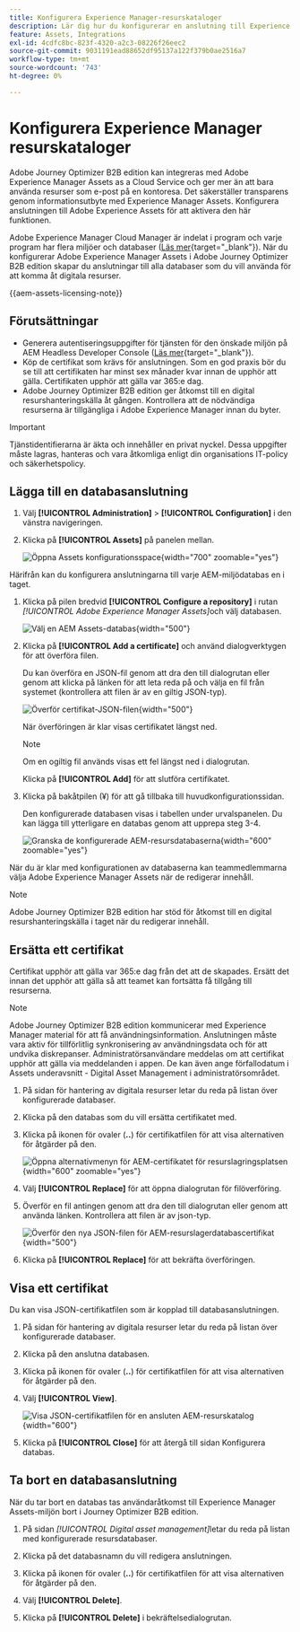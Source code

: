 ```yaml
---
title: Konfigurera Experience Manager-resurskataloger
description: Lär dig hur du konfigurerar en anslutning till Experience Manager Assets-databaser för användning i Journey Optimizer B2B edition innehållsredigering.
feature: Assets, Integrations
exl-id: 4cdfc8bc-823f-4320-a2c3-08226f26eec2
source-git-commit: 9031191ead88652df95137a122f379b0ae2516a7
workflow-type: tm+mt
source-wordcount: '743'
ht-degree: 0%

---
```


# Konfigurera Experience Manager resurskataloger

Adobe Journey Optimizer B2B edition kan integreras med Adobe Experience Manager Assets as a Cloud Service och ger mer än att bara använda resurser som e-post på en kontoresa. Det säkerställer transparens genom informationsutbyte med Experience Manager Assets. Konfigurera anslutningen till Adobe Experience Assets för att aktivera den här funktionen.

Adobe Experience Manager Cloud Manager är indelat i program och varje program har flera miljöer och databaser ([Läs mer](https://experienceleague.adobe.com/sv/docs/experience-manager-cloud-service/content/implementing/using-cloud-manager/programs/program-types){target="_blank"}). När du konfigurerar Adobe Experience Manager Assets i Adobe Journey Optimizer B2B edition skapar du anslutningar till alla databaser som du vill använda för att komma åt digitala resurser.

{{aem-assets-licensing-note}}

## Förutsättningar

* Generera autentiseringsuppgifter för tjänsten för den önskade miljön på AEM Headless Developer Console ([Läs mer](https://experienceleague.adobe.com/sv/docs/experience-manager-learn/getting-started-with-aem-headless/authentication/service-credentials#generate-service-credentials){target="_blank"}).
* Köp de certifikat som krävs för anslutningen. Som en god praxis bör du se till att certifikaten har minst sex månader kvar innan de upphör att gälla. Certifikaten upphör att gälla var 365:e dag.
* Adobe Journey Optimizer B2B edition ger åtkomst till en digital resurshanteringskälla åt gången. Kontrollera att de nödvändiga resurserna är tillgängliga i Adobe Experience Manager innan du byter.

>[!IMPORTANT]
>
>Tjänstidentifierarna är äkta och innehåller en privat nyckel. Dessa uppgifter måste lagras, hanteras och vara åtkomliga enligt din organisations IT-policy och säkerhetspolicy.

## Lägga till en databasanslutning

1. Välj **[!UICONTROL Administration]** > **[!UICONTROL Configuration]** i den vänstra navigeringen.

1. Klicka på **[!UICONTROL Assets]** på panelen mellan.

   ![Öppna Assets konfigurationsspace](./assets/configuration-assets-aem.png){width="700" zoomable="yes"}

<!--   The default digital asset management option is configured as `Adobe Marketo Engage`.
-->
Härifrån kan du konfigurera anslutningarna till varje AEM-miljödatabas en i taget.

1. Klicka på pilen bredvid **[!UICONTROL Configure a repository]** i rutan _[!UICONTROL Adobe Experience Manager Assets]_&#x200B;och välj databasen.

   ![Välj en AEM Assets-databas](./assets/configure-assets-aem-choose-respository.png){width="500"}

1. Klicka på **[!UICONTROL Add a certificate]** och använd dialogverktygen för att överföra filen.

   Du kan överföra en JSON-fil genom att dra den till dialogrutan eller genom att klicka på länken för att leta reda på och välja en fil från systemet (kontrollera att filen är av en giltig JSON-typ).

   ![Överför certifikat-JSON-filen](./assets/configuration-assets-aem-upload-cert.png){width="500"}

   När överföringen är klar visas certifikatet längst ned.

   >[!NOTE]
   >
   >Om en ogiltig fil används visas ett fel längst ned i dialogrutan.

   Klicka på **[!UICONTROL Add]** för att slutföra certifikatet.

1. Klicka på bakåtpilen (¥) för att gå tillbaka till huvudkonfigurationssidan.

   Den konfigurerade databasen visas i tabellen under urvalspanelen. Du kan lägga till ytterligare en databas genom att upprepa steg 3-4.

   ![Granska de konfigurerade AEM-resursdatabaserna](./assets/configuration-assets-aem-repositories.png){width="600" zoomable="yes"}

När du är klar med konfigurationen av databaserna kan teammedlemmarna välja Adobe Experience Manager Assets när de redigerar innehåll.

>[!NOTE]
>
>Adobe Journey Optimizer B2B edition har stöd för åtkomst till en digital resurshanteringskälla i taget när du redigerar innehåll. 

## Ersätta ett certifikat

Certifikat upphör att gälla var 365:e dag från det att de skapades. Ersätt det innan det upphör att gälla så att teamet kan fortsätta få tillgång till resurserna.

>[!NOTE]
>
>Adobe Journey Optimizer B2B edition kommunicerar med Experience Manager material för att få användningsinformation. Anslutningen måste vara aktiv för tillförlitlig synkronisering av användningsdata och för att undvika diskrepanser. Administratörsanvändare meddelas om att certifikat upphör att gälla via meddelanden i appen. De kan även ange förfallodatum i Assets underavsnitt - Digital Asset Management i administratörsområdet.

1. På sidan för hantering av digitala resurser letar du reda på listan över konfigurerade databaser.

1. Klicka på den databas som du vill ersätta certifikatet med.

1. Klicka på ikonen för ovaler (**..**) för certifikatfilen för att visa alternativen för åtgärder på den.

   ![Öppna alternativmenyn för AEM-certifikatet för resurslagringsplatsen](./assets/configuration-assets-aem-repo-menu.png){width="600" zoomable="yes"}

1. Välj **[!UICONTROL Replace]** för att öppna dialogrutan för filöverföring.

1. Överför en fil antingen genom att dra den till dialogrutan eller genom att använda länken. Kontrollera att filen är av json-typ.

   ![Överför den nya JSON-filen för AEM-resurslagerdatabascertifikat](./assets/configuration-assets-aem-upload-replacement-cert.png){width="500"}

1. Klicka på **[!UICONTROL Replace]** för att bekräfta överföringen.

## Visa ett certifikat

Du kan visa JSON-certifikatfilen som är kopplad till databasanslutningen.

1. På sidan för hantering av digitala resurser letar du reda på listan över konfigurerade databaser.

1. Klicka på den anslutna databasen.

1. Klicka på ikonen för ovaler (**..**) för certifikatfilen för att visa alternativen för åtgärder på den.

1. Välj **[!UICONTROL View]**.

   ![Visa JSON-certifikatfilen för en ansluten AEM-resurskatalog](./assets/configuration-assets-aem-view-cert.png){width="600"}

1. Klicka på **[!UICONTROL Close]** för att återgå till sidan Konfigurera databas.

## Ta bort en databasanslutning

När du tar bort en databas tas användaråtkomst till Experience Manager Assets-miljön bort i Journey Optimizer B2B edition.

1. På sidan _[!UICONTROL Digital asset management]_&#x200B;letar du reda på listan med konfigurerade resursdatabaser.

1. Klicka på det databasnamn du vill redigera anslutningen.

1. Klicka på ikonen för ovaler (**..**) för certifikatfilen för att visa alternativen för åtgärder på den.

1. Välj **[!UICONTROL Delete]**.

1. Klicka på **[!UICONTROL Delete]** i bekräftelsedialogrutan.
<!--

## Switch back to Adobe Marketo Engage Assets

Select Adobe Marketo Engage digital asset management in the Assets section.

After the confirmation, the Adobe Marketo Engage assets library is available for users.
-->
